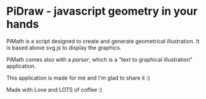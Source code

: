 PiDraw - javascript geometry in your hands 
=============

PiMath is a script designed to create and generate geometrical illustration.
It is based above svg.js to display the graphics.

PiMath comes also with a *parser*, which is a "text to graphical illustration" application. 

This application is made for me and I'm glad to share it :)


Made with Love and LOTS of coffee :)